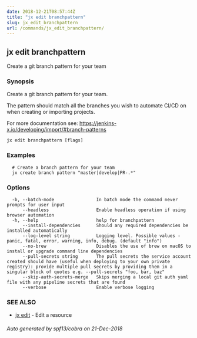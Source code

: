 ```yaml
---
date: 2018-12-21T08:57:44Z
title: "jx edit branchpattern"
slug: jx_edit_branchpattern
url: /commands/jx_edit_branchpattern/
---
```

## jx edit branchpattern

Create a git branch pattern for your team

### Synopsis

Create a git branch pattern for your team. 

The pattern should match all the branches you wish to automate CI/CD on when creating or importing projects. 

For more documentation see: https://jenkins-x.io/developing/import/#branch-patterns

```
jx edit branchpattern [flags]
```

### Examples

```
  # Create a branch pattern for your team
  jx create branch pattern "master|develop|PR-.*"
```

### Options

```
  -b, --batch-mode                In batch mode the command never prompts for user input
      --headless                  Enable headless operation if using browser automation
  -h, --help                      help for branchpattern
      --install-dependencies      Should any required dependencies be installed automatically
      --log-level string          Logging level. Possible values - panic, fatal, error, warning, info, debug. (default "info")
      --no-brew                   Disables the use of brew on macOS to install or upgrade command line dependencies
      --pull-secrets string       The pull secrets the service account created should have (useful when deploying to your own private registry): provide multiple pull secrets by providing them in a singular block of quotes e.g. --pull-secrets "foo, bar, baz"
      --skip-auth-secrets-merge   Skips merging a local git auth yaml file with any pipeline secrets that are found
      --verbose                   Enable verbose logging
```

### SEE ALSO

* [jx edit](/commands/jx_edit/)	 - Edit a resource

###### Auto generated by spf13/cobra on 21-Dec-2018
